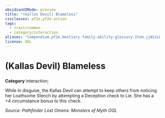```yaml
---
obsidianUIMode: preview
title: "(Kallas Devil) Blameless"
cssclasses: pf2e,pf2e-action
tags:
  - trait/common
  - category/interaction
aliases: "Compendium.pf2e.bestiary-family-ability-glossary.Item.jjWisLWwcdxsqv8o"
license: OGL
---
```

# (Kallas Devil) Blameless

### 

**Category** interaction; 




While in disguise, the Kallas Devil can attempt to keep others from noticing her Loathsome Stench by attempting a Deception check to Lie. She has a +4 circumstance bonus to this check.

*Source: Pathfinder Lost Omens: Monsters of Myth*
*OGL*
